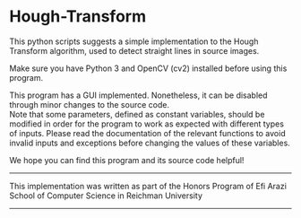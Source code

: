 # Hough-Transform
This python scripts suggests a simple implementation to the Hough Transform algorithm, used to detect straight lines in source images. 
   
Make sure you have Python 3 and OpenCV (cv2) installed before using this program.  
  
This program has a GUI implemented. Nonetheless, it can be disabled through minor changes to the source code.  
Note that some parameters, defined as constant variables, should be modified in order for the program to work as expected with different types of inputs. Please read the documentation of the relevant functions to avoid invalid inputs and exceptions before changing the values of these variables.  
  
We hope you can find this program and its source code helpful!
  
**************************************************************
This implementation was written as part of the Honors Program of Efi Arazi School of Computer Science in Reichman University
**************************************************************

